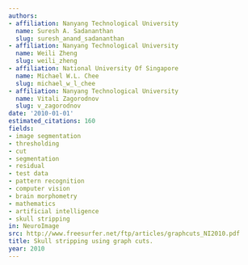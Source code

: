 ```yaml
---
authors:
- affiliation: Nanyang Technological University
  name: Suresh A. Sadananthan
  slug: suresh_anand_sadananthan
- affiliation: Nanyang Technological University
  name: Weili Zheng
  slug: weili_zheng
- affiliation: National University Of Singapore
  name: Michael W.L. Chee
  slug: michael_w_l_chee
- affiliation: Nanyang Technological University
  name: Vitali Zagorodnov
  slug: v_zagorodnov
date: '2010-01-01'
estimated_citations: 160
fields:
- image segmentation
- thresholding
- cut
- segmentation
- residual
- test data
- pattern recognition
- computer vision
- brain morphometry
- mathematics
- artificial intelligence
- skull stripping
in: NeuroImage
src: http://www.freesurfer.net/ftp/articles/graphcuts_NI2010.pdf
title: Skull stripping using graph cuts.
year: 2010
---
```

